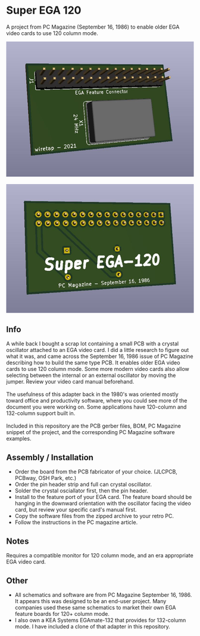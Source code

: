# Super EGA 120
A project from PC Magazine (September 16, 1986) to enable older EGA video cards to use 120 column mode.

![pic1](pcb-back.JPG)
\
\
![pic2](pcb-front.JPG)

## Info
A while back I bought a scrap lot containing a small PCB with a crystal oscillator attached to an EGA video card. I did a little research to figure out what it was, and came across the September 16, 1986 issue of PC Magazine describing how to build the same type PCB. It enables older EGA video cards to use 120 column mode. Some more modern video cards also allow selecting between the internal or an external oscillator by moving the jumper. Review your video card manual beforehand.
\
\
The usefulness of this adapter back in the 1980's was oriented mostly toward office and productivity software, where you could see more of the document you were working on. Some applications have 120-column and 132-column support built in.
\
\
Included in this repository are the PCB gerber files, BOM, PC Magazine snippet of the project, and the corresponding PC Magazine software examples.

## Assembly / Installation
* Order the board from the PCB fabricator of your choice. (JLCPCB, PCBway, OSH Park, etc.)
* Order the pin header strip and full can crystal oscillator.
* Solder the crystal osciallator first, then the pin header.
* Install to the feature port of your EGA card. The feature board should be hanging in the downward orientation with the oscillator facing the video card, but review your specific card's manual first.
* Copy the software files from the zipped archive to your retro PC.
* Follow the instructions in the PC magazine article.

## Notes
Requires a compatible monitor for 120 column mode, and an era appropriate EGA video card.

## Other
* All schematics and software are from PC Magazine September 16, 1986. It appears this was designed to be an end-user project. Many companies used these same schematics to market their own EGA feature boards for 120+ column mode. 
* I also own a KEA Systems EGAmate-132 that provides for 132-column mode. I have included a clone of that adapter in this repository.
